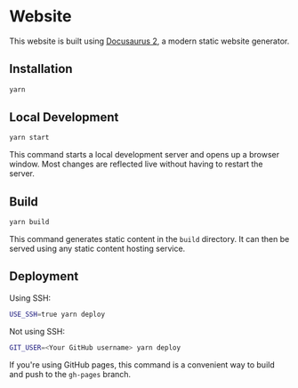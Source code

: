 # Website

This website is built using [Docusaurus 2](https://docusaurus.io/), a modern static website generator.

## Installation

```sh
yarn
```

## Local Development

```sh
yarn start
```

This command starts a local development server and opens up a browser window.
Most changes are reflected live without having to restart the server.

## Build

```sh
yarn build
```

This command generates static content in the `build` directory.
It can then be served using any static content hosting service.

## Deployment

Using SSH:

```sh
USE_SSH=true yarn deploy
```

Not using SSH:

```sh
GIT_USER=<Your GitHub username> yarn deploy
```

If you're using GitHub pages, this command is a convenient way to build and push to the `gh-pages` branch.
